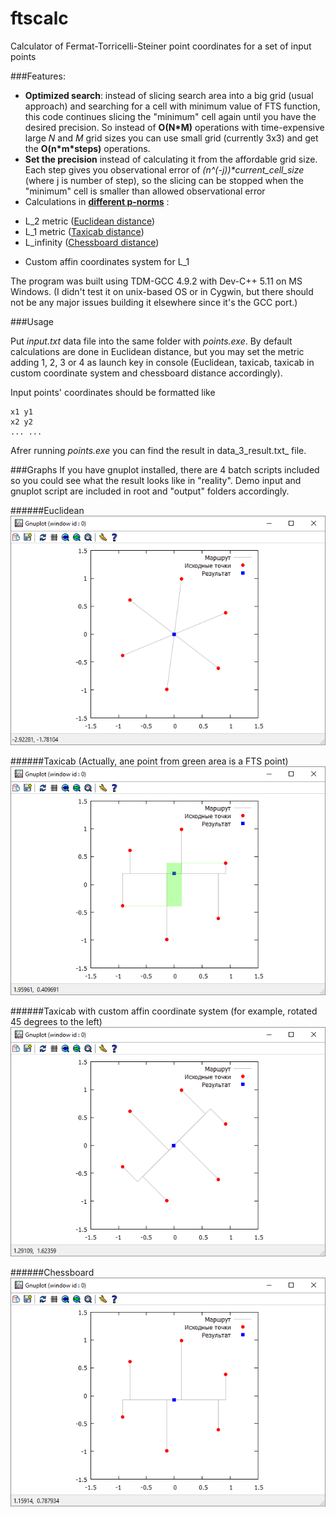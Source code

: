 # ftscalc
Calculator of Fermat-Torricelli-Steiner point coordinates for a set of input points

###Features:
 - **Optimized search**: instead of slicing search area into a big grid (usual approach) and searching for a cell with minimum value of FTS function, this code continues slicing the "minimum" cell again until you have the desired precision. So instead of **O(N\*M)** operations with time-expensive large *N* and *M* grid sizes you can use small grid (currently 3x3) and get the **O(n\*m\*steps)** operations. 
 - **Set the precision** instead of calculating it from the affordable grid size. Each step gives you observational error of _(n^(-j))\*current_cell_size_ (where j is number of step), so the slicing can be stopped when the "minimum" cell is smaller than allowed observational error
 - Calculations in **[different p-norms](https://en.wikipedia.org/wiki/Lp_space#The_p-norm_in_finite_dimensions)** : 
* L\_2 metric ([Euclidean distance](https://en.wikipedia.org/wiki/Euclidean_distance))
* L\_1 metric ([Taxicab distance](https://en.wikipedia.org/wiki/Manhattan_distance)) 
* L\_infinity ([Chessboard distance](https://en.wikipedia.org/wiki/Chebyshev_distance))
 - Custom affin coordinates system for L\_1


The program was built using TDM-GCC 4.9.2 with Dev-C++ 5.11 on MS Windows. (I didn't test it on unix-based OS or in Cygwin, but there should not be any major issues building it elsewhere since it's the GCC port.)

###Usage

Put _input.txt_ data file into the same folder with _points.exe_. By default calculations are done in Euclidean distance, but you may set the metric adding 1, 2, 3 or 4 as launch key in console (Euclidean, taxicab, taxicab in custom coordinate system and chessboard distance accordingly).

Input points' coordinates should be formatted like

```
x1 y1
x2 y2
... ... 
```


Afrer running _points.exe_ you can find the result in data_3_result.txt_ file.

###Graphs
If you have gnuplot installed, there are 4 batch scripts included so you could see what the result looks like in "reality". Demo input and gnuplot script are included in root and "output" folders accordingly.

######Euclidean
![](https://raw.githubusercontent.com/RosinSmoke/content/master/euclidis.png)

######Taxicab
(Actually, ane point from green area is a FTS point)
![](https://raw.githubusercontent.com/RosinSmoke/content/master/taxicab.png)

######Taxicab with custom affin coordinate system
(for example, rotated 45 degrees to the left)
![](https://raw.githubusercontent.com/RosinSmoke/content/master/taxicab_custom.png)

######Chessboard
![](https://raw.githubusercontent.com/RosinSmoke/content/master/chessboard.png)

